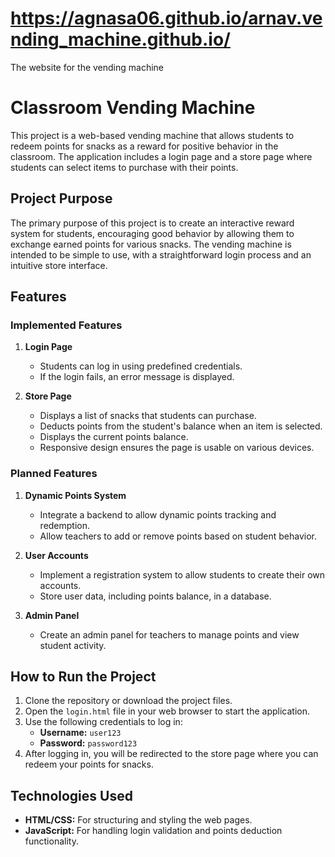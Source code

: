 # https://agnasa06.github.io/arnav.vending_machine.github.io/
The website for the vending machine

# Classroom Vending Machine

This project is a web-based vending machine that allows students to redeem points for snacks as a reward for positive behavior in the classroom. The application includes a login page and a store page where students can select items to purchase with their points.

## Project Purpose

The primary purpose of this project is to create an interactive reward system for students, encouraging good behavior by allowing them to exchange earned points for various snacks. The vending machine is intended to be simple to use, with a straightforward login process and an intuitive store interface.

## Features

### Implemented Features

1. **Login Page**
   - Students can log in using predefined credentials.
   - If the login fails, an error message is displayed.

2. **Store Page**
   - Displays a list of snacks that students can purchase.
   - Deducts points from the student's balance when an item is selected.
   - Displays the current points balance.
   - Responsive design ensures the page is usable on various devices.

### Planned Features

1. **Dynamic Points System**
   - Integrate a backend to allow dynamic points tracking and redemption.
   - Allow teachers to add or remove points based on student behavior.

2. **User Accounts**
   - Implement a registration system to allow students to create their own accounts.
   - Store user data, including points balance, in a database.

3. **Admin Panel**
   - Create an admin panel for teachers to manage points and view student activity.

## How to Run the Project

1. Clone the repository or download the project files.
2. Open the `login.html` file in your web browser to start the application.
3. Use the following credentials to log in:
   - **Username:** `user123`
   - **Password:** `password123`
4. After logging in, you will be redirected to the store page where you can redeem your points for snacks.

## Technologies Used

- **HTML/CSS:** For structuring and styling the web pages.
- **JavaScript:** For handling login validation and points deduction functionality.
